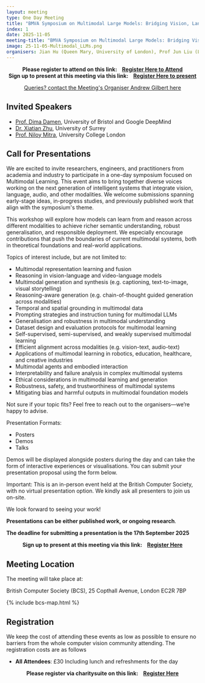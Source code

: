 ```yaml
---
layout: meeting
type: One Day Meeting
title: "BMVA Symposium on Multimodal Large Models: Bridging Vision, Language, and Beyond (5th November 2025) "
index: 1
date: 2025-11-05
meeting-title: "BMVA Symposium on Multimodal Large Models: Bridging Vision, Language, and Beyond"
image: 25-11-05-Multimodal_LLMs.png
organisers: Jian Hu (Queen Mary, University of London), Prof Jun Liu (Lancaster University), Dr Ziquan Liu (Queen Mary, University of London) , Dr Wei Zhou (Cardiff University)
---
```


<div class="alert mt-3 alert-info" style="text-align:center;">
<span><strong>Please register to attend on this link: &nbsp;&nbsp;
<a class="btn btn-warning" role="button" href="https://bmva.charitysuite.com/events/7imrxxfk">Register Here to Attend</a></strong></span>
</div>

<div class="alert mt-3 alert-info" style="text-align:center;">
<span><strong>Sign up to present at this meeting via this link: &nbsp;&nbsp;
<a class="btn btn-warning" role="button" href="https://bmva.charitysuite.com/forms/dowa1eiq">Register Here to present</a></strong></span>
</div>

<p style="text-align: center;">
<a class="btn btn-info" role="button" href="mailto:a.gilbert@surrey.ac.uk">Queries? contact the Meeting's Organiser Andrew Gilbert here</a></p>

## Invited Speakers

* [Prof. Dima Damen](https://dimadamen.github.io/), University of Bristol and Google DeepMind
* [Dr. Xiatian Zhu](https://x-up-lab.github.io/), University of Surrey
* [Prof. Niloy Mitra](http://www0.cs.ucl.ac.uk/staff/n.mitra/), University College London


## Call for Presentations

We are excited to invite researchers, engineers, and practitioners from academia and industry to participate in a one-day symposium focused on Multimodal Learning. This event aims to bring together diverse voices working on the next generation of intelligent systems that integrate vision, language, audio, and other modalities. We welcome submissions spanning early-stage ideas, in-progress studies, and previously published work that align with the symposium's theme.

This workshop will explore how models can learn from and reason across different modalities to achieve richer semantic understanding, robust generalisation, and responsible deployment. We especially encourage contributions that push the boundaries of current multimodal systems, both in theoretical foundations and real-world applications.

Topics of interest include, but are not limited to:

* Multimodal representation learning and fusion
* Reasoning in vision-language and video-language models
* Multimodal generation and synthesis (e.g. captioning, text-to-image, visual storytelling)
* Reasoning-aware generation (e.g. chain-of-thought guided generation across modalities)
* Temporal and spatial grounding in multimodal data
* Prompting strategies and instruction tuning for multimodal LLMs
* Generalisation and robustness in multimodal understanding
* Dataset design and evaluation protocols for multimodal learning
* Self-supervised, semi-supervised, and weakly supervised multimodal learning
* Efficient alignment across modalities (e.g. vision-text, audio-text)
* Applications of multimodal learning in robotics, education, healthcare, and creative industries
* Multimodal agents and embodied interaction
* Interpretability and failure analysis in complex multimodal systems
* Ethical considerations in multimodal learning and generation
* Robustness, safety, and trustworthiness of multimodal systems
* Mitigating bias and harmful outputs in multimodal foundation models

Not sure if your topic fits? Feel free to reach out to the organisers—we’re happy to advise.

Presentation Formats:

* Posters
* Demos
* Talks

Demos will be displayed alongside posters during the day and can take the form of interactive experiences or visualisations. You can submit your presentation proposal using the form below.

Important: This is an in-person event held at the British Computer Society, with no virtual presentation option. We kindly ask all presenters to join us on-site.

We look forward to seeing your work!

**Presentations can be either published work, or ongoing research**. 

**The deadline for submitting a presentation is the 17th September 2025**

<div class="alert mt-3 alert-info" style="text-align:center;">
<span><strong>Sign up to present at this meeting via this link: &nbsp;&nbsp;
<a class="btn btn-warning" role="button" href="https://bmva.charitysuite.com/forms/dowa1eiq">Register Here</a></strong></span>
</div>

## Meeting Location

The meeting will take place at:

British Computer Society (BCS), 25 Copthall Avenue, London EC2R 7BP

{% include bcs-map.html %}

## Registration

We keep the cost of attending these events as low as possible to ensure no barriers from the whole computer vision community attending. 
The registration costs are as follows 
- **All Attendees**:  £30
Including lunch and refreshments for the day


<div class="alert mt-3 alert-info" style="text-align:center;">
<span><strong>Please register via charitysuite on this link: &nbsp;&nbsp;
<a class="btn btn-warning" role="button" href="https://bmva.charitysuite.com/events/7imrxxfk">Register Here</a></strong></span>
</div>




